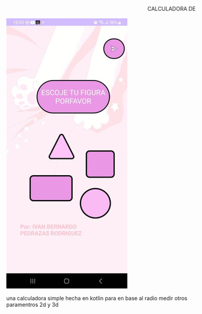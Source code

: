 <marquee>CALCULADORA DE FIGURAS EN KOTLIN</marquee>

<img src="https://raw.githubusercontent.com/kernelboy34/calcufiguraskotlin/main-ker/345617422_790169219158170_6221822689905677987_n.jpg">
<p>una calculadora simple hecha en kotlin para en base al radio medir otros paramentros 2d y 3d</p>
